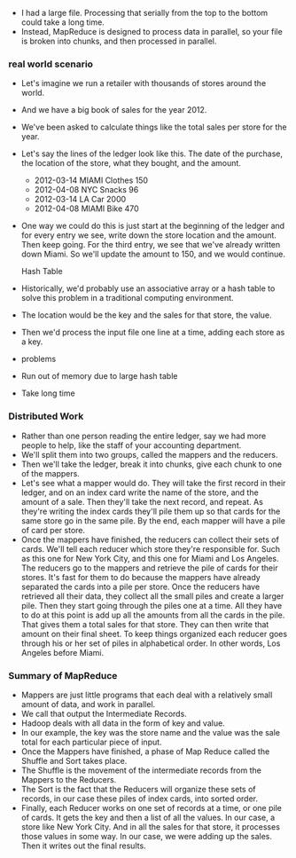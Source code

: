
- I had a large file. Processing that serially from the top to the bottom could take a long time.  
- Instead, MapReduce is designed to process data in parallel, so your file is broken into chunks, and then processed in parallel. 

### real world scenario 
- Let's imagine we run a retailer with thousands of stores around the world. 
-  And we have a big book of sales for the year 2012.  
- We've been asked to calculate things like the total sales per store for the year.  
- Let's say the lines of the ledger look like this. The date of the purchase, the location of the store, what they bought, and the amount. 
    - 2012-03-14 MIAMI Clothes 150 
    - 2012-04-08 NYC Snacks 96 
    - 2012-03-14 LA Car 2000 
    - 2012-04-08 MIAMI Bike 470 
- One way we could do this is just start at the beginning of the ledger and for every entry we see, write down the store location and the amount. Then keep going. For the third entry, we see that we've already written down Miami. So we'll update the amount to 150, and we would continue. 
    
    Hash Table 
- Historically, we'd probably use an associative array or a hash table to solve this problem in a traditional computing environment.  
- The location would be the key and the sales for that store, the value. 
-  Then we'd process the input file one line at a time, adding each store as a key.  
     
- problems  

 
- Run out of memory due to large hash table 
- Take long time 

### Distributed Work 
-  Rather than one person reading the entire ledger, say we had more people to help, like the staff of your accounting department.  
- We'll split them into two groups, called the mappers and the reducers.  
- Then we'll take the ledger, break it into chunks, give each chunk to one of the mappers.  
- Let's see what a mapper would do. They will take the first record in their ledger, and on an index card write the name of the store, and the amount of a sale. Then they'll take the next record, and repeat. As they're writing the index cards they'll pile them up so that cards for the same store go in the same pile. By the end, each mapper will have a pile of card per store.  
- Once the mappers have finished, the reducers can collect their sets of cards. We'll tell each reducer which store they're responsible for. Such as this one for New York City, and this one for Miami and Los Angeles. The reducers go to the mappers and retrieve the pile of cards for their stores. It's fast for them to do because the mappers have already separated the cards into a pile per store. Once the reducers have retrieved all their data, they collect all the small piles and create a larger pile. Then they start going through the piles one at a time. All they have to do at this point is add up all the amounts from all the cards in the pile. That gives them a total sales for that store. They can then write that amount on their final sheet. To keep things organized each reducer goes through his or her set of piles in alphabetical order. In other words, Los Angeles before Miami. 

### Summary of MapReduce 
- Mappers are just little programs that each deal with a relatively small amount of data, and work in parallel.  
- We call that output the Intermediate Records.  
- Hadoop deals with all data in the form of key and value. 
- In our example, the key was the store name and the value was the sale total for each particular piece of input.  
- Once the Mappers have finished, a phase of Map Reduce called the Shuffle and Sort takes place. 
- The Shuffle is the movement of the intermediate records from the Mappers to the Reducers.  
- The Sort is the fact that the Reducers will organize these sets of records, in our case these piles of index cards, into sorted order. 
- Finally, each Reducer works on one set of records at a time, or one pile of cards. It gets the key and then a list of all the values. In our case, a store like New York City. And in all the sales for that store, it processes those values in some way. In our case, we were adding up the sales. Then it writes out the final results. 